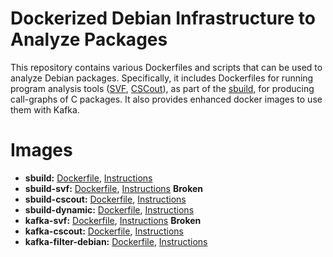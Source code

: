 Dockerized Debian Infrastructure to Analyze Packages
====================================================

This repository contains various Dockerfiles and scripts that can be used to
analyze Debian packages.
Specifically, it includes Dockerfiles for running program analysis tools
([SVF](https://github.com/SVF-tools/SVF),
[CSCout](https://github.com/dspinellis/cscout)),
as part of the [sbuild](https://wiki.debian.org/sbuild),
for producing call-graphs of C packages.
It also provides enhanced docker images to use them with Kafka.


Images
======
* __sbuild:__ [Dockerfile](https://github.com/fasten-project/debian-builder/blob/master/sbuild/Dockerfile), [Instructions](https://github.com/fasten-project/debian-builder/tree/master/sbuild)
* __sbuild-svf:__ [Dockerfile](https://github.com/fasten-project/debian-builder/blob/master/sbuild/svf.Dockerfile), [Instructions](https://github.com/fasten-project/debian-builder/tree/master/sbuild) **Broken**
* __sbuild-cscout:__ [Dockerfile](https://github.com/fasten-project/debian-builder/blob/master/sbuild/cscout.Dockerfile), [Instructions](https://github.com/fasten-project/debian-builder/tree/master/sbuild)
* __sbuild-dynamic:__ [Dockerfile](https://github.com/fasten-project/debian-builder/blob/master/sbuild/dynamic.Dockerfile), [Instructions](https://github.com/fasten-project/debian-builder/tree/master/sbuild)
* __kafka-svf:__ [Dockerfile](https://github.com/fasten-project/debian-builder/blob/master/kafka_sbuild/svf.Dockerfile), [Instructions](https://github.com/fasten-project/debian-builder/tree/master/kafka_sbuild) **Broken**
* __kafka-cscout:__ [Dockerfile](https://github.com/fasten-project/debian-builder/blob/master/kafka_sbuild/cscout.Dockerfile), [Instructions](https://github.com/fasten-project/debian-builder/tree/master/kafka_sbuild)
* __kafka-filter-debian:__ [Dockerfile](https://github.com/fasten-project/debian-builder/blob/master/kafka_filter_debian/Dockerfile), [Instructions](https://github.com/fasten-project/debian-builder/tree/master/kafka_filter_debian)
